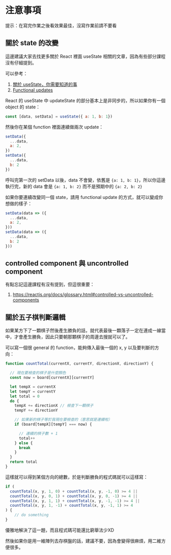 # 注意事項

提示：在寫完作業之後看效果最佳，沒寫作業前請不要看

## 關於 state 的改變

這邊建議大家去找更多關於 React 裡面 useState 相關的文章，因為有些部分課程沒有仔細提到。

可以參考：

1. [關於 useState，你需要知道的事](https://medium.com/@xyz030206/%E9%97%9C%E6%96%BC-usestate-%E4%BD%A0%E9%9C%80%E8%A6%81%E7%9F%A5%E9%81%93%E7%9A%84%E4%BA%8B-5c8c4cdda82c)
2. [Functional updates](https://reactjs.org/docs/hooks-reference.html#functional-updates)

React 的 useState 中 updateState 的部分基本上是非同步的，所以如果你有一個 object 的 state：

``` js
const [data, setData] = useState({ a: 1, b: 1})
```

然後你在某個 function 裡面連續做兩次 update：

``` js
setData({
  ...data,
  a: 2,
})
setData({
  ...data,
  b: 2
})
```

呼叫完第一次的 setData 以後，data 不會變，依舊是 `{a: 1, b: 1}`，所以你這邊執行完，新的 data 會是 `{a: 1, b: 2}` 而不是預期中的 `{a: 2, b: 2}`

如果你要連續改變同一個 state，請用 functional update 的方式，就可以變成你想做的樣子：

``` js
setData(data => ({
  ...data,
  a: 2,
}))
setData(data => ({
  ...data,
  b: 2
}))
```

## controlled component 與 uncontrolled component

有點忘記這邊課程有沒有提到，但這很重要：

1. https://reactjs.org/docs/glossary.html#controlled-vs-uncontrolled-components

## 關於五子棋判斷邏輯

如果某方下了一顆棋子然後產生勝負的話，就代表最後一顆落子一定在連成一線當中，才會產生勝負，因此只要朝那顆棋子的周邊去搜就可以了。

可以寫一個很 general 的 function，能夠傳入最後一個的 x, y 以及要判斷的方向：

``` js
function countTotal(currentX, currentY, directionX, directionY) {

  // 現在要檢查的棋子是什麼顏色
  const now = board[currentX][currentY]

  let tempX = currentX
  let tempY = currentY
  let total = 0
  do {
    tempX += directionX // 檢查下一顆棋子
    tempY += directionY

    // 如果新的棋子等於我現在要檢查的（意思就是連續啦）
    if (board[tempX][tempY] === now) {

      // 連續的棋子數 + 1
      total++
    } else {
      break
    }
  }
  return total
}
```

這樣就可以得到某個方向的總數，於是判斷勝負的程式碼就可以這樣寫：

``` js
if (
  countTotal(x, y, 1, 0) + countTotal(x, y, -1, 0) >= 4 ||
  countTotal(x, y, 0, 1) + countTotal(x, y, 0, -1) >= 4 ||
  countTotal(x, y, 1, 1) + countTotal(x, y, -1, -1) >= 4 ||
  countTotal(x, y, 1, -1) + countTotal(x, y, -1, 1) >= 4
) {
    // do something
}
```

優雅地解決了這一題，而且程式碼可能還比窮舉法少XD

然後如果你是用一維陣列去存棋盤的話，建議不要，因為會變得很麻煩，用二維方便很多。